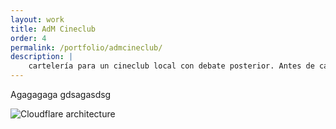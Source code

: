 ```yaml
---
layout: work
title: AdM Cineclub
order: 4
permalink: /portfolio/admcineclub/
description: |
    cartelería para un cineclub local con debate posterior. Antes de cada sesión, se publica un acertijo para intentar adivinar la peli.
---
```


Agagagaga gdsagasdsg

![Cloudflare architecture](preview.png)

[jekyll-organization]: https://github.com/jekyll
